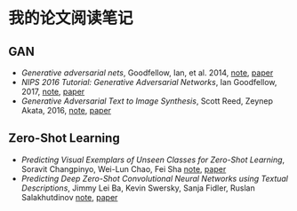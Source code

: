 # 我的论文阅读笔记

## GAN
- *Generative adversarial nets*, Goodfellow, Ian, et al. 2014, [note](https://github.com/applenob/paper_note/blob/master/gan.ipynb), [paper](https://arxiv.org/abs/1406.2661)
- *NIPS 2016 Tutorial: Generative Adversarial Networks*, Ian Goodfellow, 2017, [note](https://github.com/applenob/paper_note/blob/master/gan_tutorial.ipynb), [paper](https://arxiv.org/abs/1701.00160)
- *Generative Adversarial Text to Image Synthesis*, Scott Reed, Zeynep Akata, 2016, [note](https://github.com/applenob/paper_note/blob/master/ga-txt2i-syn.ipynb), [paper](https://arxiv.org/abs/1605.05396)

## Zero-Shot Learning
- *Predicting Visual Exemplars of Unseen Classes for Zero-Shot Learning*, Soravit Changpinyo, Wei-Lun Chao, Fei Sha [note](https://github.com/applenob/paper_note/blob/master/pve-zsl.ipynb), [paper](https://arxiv.org/abs/1605.08151)
- *Predicting Deep Zero-Shot Convolutional Neural Networks using Textual Descriptions*, Jimmy Lei Ba, Kevin Swersky, Sanja Fidler, Ruslan Salakhutdinov [note](https://github.com/applenob/paper_note/blob/master/pd-zs-cnn.ipynb), [paper](https://arxiv.org/abs/1506.00511)

